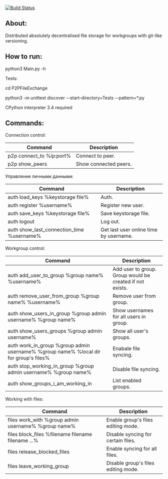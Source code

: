 [![Build Status](https://travis-ci.org/Matvey-Kuk/P2PFileExchange.png?branch=master)](https://travis-ci.org/Matvey-Kuk/P2PFileExchange)

About:
------------
Distributed absolutely decentralised file storage for workgroups with git-like versioning.

How to run:
------------
python3 Main.py -h

Tests:

cd P2PFileExchange

python3 -m unittest discover --start-directory=Tests --pattern=*.py

CPython interpreter 3.4 required

Commands:
------------

Connection control:

Command  | Description
------------- | -------------
p2p connect_to %ip:port% | Connect to peer.
p2p show_peers | Show connected peers.

Управление личными данными:

Command  | Description
------------- | -------------
auth load_keys %keystorage file% | Auth.
auth register %username%  | Register new user.
auth save_keys %keystorage file% | Save keystorage file.
auth logout | Log out.
auth show_last_connection_time %username%  | Get last user online time by username.

Workgroup control:

Command  | Description
------------- | -------------
auth add_user_to_group %group name% %username%  | Add user to group. Group would be created if not exists.
auth remove_user_from_group %group name% %username%  | Remove user from group.
auth show_users_in_group  %group admin username% %group name%  | Show usernames for all users in group.
auth show_users_groups  %group admin username% | Show all user's groups.
auth work_in_group  %group admin username% %group name% %local dir for group's files%  | Enabale file syncing.
auth stop_working_in_group %group admin username% %group name% | Disable file syncing.
auth show_groups_i_am_working_in | List enabled groups.

Working with files:

Command  | Description
------------- | -------------
files work_with %group admin username% %group name% | Enable group's files editing mode.
files block_files %filename filename filename ...% | Disable syncing for certain files.
files release_blocked_files | Enable syncing for all files.
files leave_working_group | Disable group's files editing mode.
